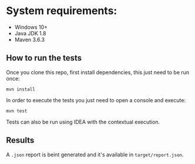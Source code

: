 # System requirements:
- Windows 10+
- Java JDK 1.8
- Maven 3.6.3

## How to run the tests

Once you clone this repo, first install dependencies, this just need to be run once:

```
mvn install
```

In order to execute the tests you just need to open a console and execute:

```
mvn test
```

Tests can also be run using IDEA with the contextual execution.

## Results

A ```.json``` report is beint generated and it's available in ```target/report.json```.